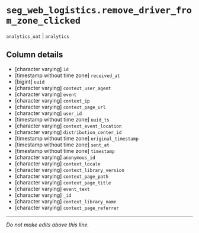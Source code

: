 # `seg_web_logistics.remove_driver_from_zone_clicked`
`analytics_uat` | `analytics`

## Column details
* [character varying] `id`
* [timestamp without time zone] `received_at`
* [bigint]    `uuid`
* [character varying] `context_user_agent`
* [character varying] `event`
* [character varying] `context_ip`
* [character varying] `context_page_url`
* [character varying] `user_id`
* [timestamp without time zone] `uuid_ts`
* [character varying] `context_event_location`
* [character varying] `distribution_center_id`
* [timestamp without time zone] `original_timestamp`
* [timestamp without time zone] `sent_at`
* [timestamp without time zone] `timestamp`
* [character varying] `anonymous_id`
* [character varying] `context_locale`
* [character varying] `context_library_version`
* [character varying] `context_page_path`
* [character varying] `context_page_title`
* [character varying] `event_text`
* [character varying] `_id`
* [character varying] `context_library_name`
* [character varying] `context_page_referrer`

-------------------------------------------------------------------------------
*Do not make edits above this line.*
